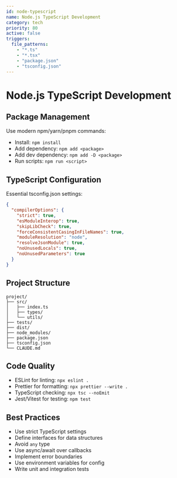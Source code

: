 ```yaml
---
id: node-typescript
name: Node.js TypeScript Development
category: tech
priority: 80
active: false
triggers:
  file_patterns:
    - "*.ts"
    - "*.tsx"
    - "package.json"
    - "tsconfig.json"
---
```


# Node.js TypeScript Development

## Package Management

Use modern npm/yarn/pnpm commands:
- Install: `npm install`
- Add dependency: `npm add <package>`
- Add dev dependency: `npm add -D <package>`
- Run scripts: `npm run <script>`

## TypeScript Configuration

Essential tsconfig.json settings:
```json
{
  "compilerOptions": {
    "strict": true,
    "esModuleInterop": true,
    "skipLibCheck": true,
    "forceConsistentCasingInFileNames": true,
    "moduleResolution": "node",
    "resolveJsonModule": true,
    "noUnusedLocals": true,
    "noUnusedParameters": true
  }
}
```

## Project Structure

```
project/
├── src/
│   ├── index.ts
│   ├── types/
│   └── utils/
├── tests/
├── dist/
├── node_modules/
├── package.json
├── tsconfig.json
└── CLAUDE.md
```

## Code Quality

- ESLint for linting: `npx eslint .`
- Prettier for formatting: `npx prettier --write .`
- TypeScript checking: `npx tsc --noEmit`
- Jest/Vitest for testing: `npm test`

## Best Practices

- Use strict TypeScript settings
- Define interfaces for data structures
- Avoid `any` type
- Use async/await over callbacks
- Implement error boundaries
- Use environment variables for config
- Write unit and integration tests